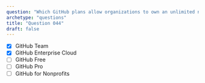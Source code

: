 ```yaml
---
question: "Which GitHub plans allow organizations to own an unlimited number of public and private repositories? (choose two.)"
archetype: "questions"
title: "Question 044"
draft: false
---
```


- [x] GitHub Team
- [x] GitHub Enterprise Cloud
- [ ] GitHub Free
- [ ] GitHub Pro
- [ ] GitHub for Nonprofits
